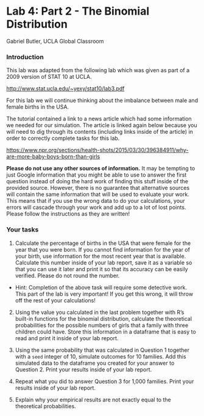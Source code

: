 Lab 4: Part 2 - The Binomial Distribution
================
Gabriel Butler, UCLA Global Classroom

### Introduction

This lab was adapted from the following lab which was given as part of a
2009 version of STAT 10 at UCLA.

<http://www.stat.ucla.edu/~yexy/stat10/lab3.pdf>

For this lab we will continue thinking about the imbalance between male
and female births in the USA.

The tutorial contained a link to a news article which had some
information we needed for our simulation. The article is linked again
below because you will need to dig through its contents (including links
inside of the article) in order to correctly complete tasks for this
lab.

<https://www.npr.org/sections/health-shots/2015/03/30/396384911/why-are-more-baby-boys-born-than-girls>

**Please do not use any other sources of information.** It may be
tempting to just Google information that you might be able to use to
answer the first question instead of doing the hard work of finding this
stuff inside of the provided source. However, there is no guarantee that
alternative sources will contain the same information that will be used
to evaluate your work. This means that if you use the wrong data to do
your calculations, your errors will cascade through your work and add up
to a lot of lost points. Please follow the instructions as they are
written\!

### Your tasks

1.  Calculate the percentage of births in the USA that were female for
    the year that you were born. If you cannot find information for the
    year of your birth, use information for the most recent year that is
    available. Calculate this number inside of your lab report, save it
    as a variable so that you can use it later and print it so that its
    accuracy can be easily verified. Please do not round the number.

<!-- end list -->

  - Hint: Completion of the above task will require some detective work.
    This part of the lab is very important\! If you get this wrong, it
    will throw off the rest of your calculations\!

<!-- end list -->

2.  Using the value you calculated in the last problem together with R’s
    built-in functions for the binomial distribution, calculate the
    theoretical probabilities for the possible numbers of girls that a
    family with three children could have. Store this information in a
    dataframe that is easy to read and print it inside of your lab
    report.

3.  Using the same probability that was calculated in Question 1
    together with a `seed` integer of 10, simulate outcomes for 10
    families. Add this simulated data to the dataframe you created for
    your answer to Question 2. Print your results inside of your lab
    report.

4.  Repeat what you did to answer Question 3 for 1,000 families. Print
    your results inside of your lab report.

5.  Explain why your empirical results are not exactly equal to the
    theoretical probabilities.
